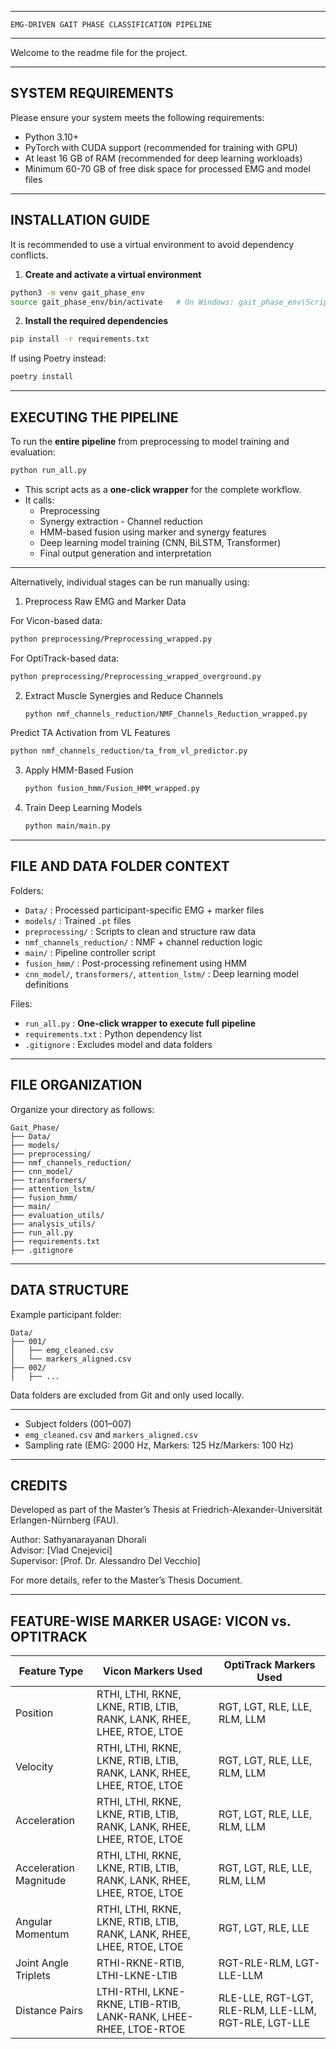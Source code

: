 --------------------------------------------------------
    EMG-DRIVEN GAIT PHASE CLASSIFICATION PIPELINE
--------------------------------------------------------

Welcome to the readme file for the project.

--------------------------------------------------------
  SYSTEM REQUIREMENTS
--------------------------------------------------------
Please ensure your system meets the following requirements:

- Python 3.10+
- PyTorch with CUDA support (recommended for training with GPU)
- At least 16 GB of RAM (recommended for deep learning workloads)
- Minimum 60-70 GB of free disk space for processed EMG and model files

--------------------------------------------------------
  INSTALLATION GUIDE
--------------------------------------------------------

It is recommended to use a virtual environment to avoid dependency conflicts.

1. **Create and activate a virtual environment**

```bash
python3 -m venv gait_phase_env
source gait_phase_env/bin/activate   # On Windows: gait_phase_env\Scripts\activate
```

2. **Install the required dependencies**

```bash
pip install -r requirements.txt
```

If using Poetry instead:

```bash
poetry install
```

--------------------------------------------------------
  EXECUTING THE PIPELINE
--------------------------------------------------------

To run the **entire pipeline** from preprocessing to model training and evaluation:

```bash
python run_all.py
```

- This script acts as a **one-click wrapper** for the complete workflow.
- It calls:
  - Preprocessing
  - Synergy extraction  - Channel reduction
  - HMM-based fusion using marker and synergy features
  - Deep learning model training (CNN, BiLSTM, Transformer)
  - Final output generation and interpretation

---

Alternatively, individual stages can be run manually using:

1. Preprocess Raw EMG and Marker Data

For Vicon-based data:
   ```bash
python preprocessing/Preprocessing_wrapped.py
   ```

For OptiTrack-based data:
   ```bash
python preprocessing/Preprocessing_wrapped_overground.py
   ```

2. Extract Muscle Synergies and Reduce Channels
   ```bash
   python nmf_channels_reduction/NMF_Channels_Reduction_wrapped.py
   ```
   
Predict TA Activation from VL Features
   ```bash
   python nmf_channels_reduction/ta_from_vl_predictor.py
   ```

3. Apply HMM-Based Fusion
   ```bash
   python fusion_hmm/Fusion_HMM_wrapped.py
   ```

4. Train Deep Learning Models
   ```bash
   python main/main.py
   ```

--------------------------------------------------------
  FILE AND DATA FOLDER CONTEXT
--------------------------------------------------------

Folders:

- `Data/` : Processed participant-specific EMG + marker files
- `models/` : Trained `.pt` files
- `preprocessing/` : Scripts to clean and structure raw data
- `nmf_channels_reduction/` : NMF + channel reduction logic
- `main/` : Pipeline controller script
- `fusion_hmm/` : Post-processing refinement using HMM
- `cnn_model/`, `transformers/`, `attention_lstm/` : Deep learning model definitions

Files:

- `run_all.py` : **One-click wrapper to execute full pipeline**
- `requirements.txt` : Python dependency list
- `.gitignore` : Excludes model and data folders

--------------------------------------------------------
  FILE ORGANIZATION
--------------------------------------------------------

Organize your directory as follows:

```text
Gait_Phase/
├── Data/                         
├── models/                        
├── preprocessing/
├── nmf_channels_reduction/
├── cnn_model/
├── transformers/
├── attention_lstm/
├── fusion_hmm/
├── main/
├── evaluation_utils/
├── analysis_utils/
├── run_all.py
├── requirements.txt
├── .gitignore
```

--------------------------------------------------------
  DATA STRUCTURE
--------------------------------------------------------

Example participant folder:
```text
Data/
├── 001/
│   ├── emg_cleaned.csv
│   └── markers_aligned.csv
├── 002/
│   ├── ...
```

Data folders are excluded from Git and only used locally.

---

- Subject folders (001–007)
- `emg_cleaned.csv` and `markers_aligned.csv`
- Sampling rate (EMG: 2000 Hz, Markers: 125 Hz/Markers: 100 Hz)

--------------------------------------------------------
  CREDITS
--------------------------------------------------------
Developed as part of the Master’s Thesis at Friedrich-Alexander-Universität Erlangen-Nürnberg (FAU).

Author: Sathyanarayanan Dhorali  
Advisor: [Vlad Cnejevici]  
Supervisor: [Prof. Dr. Alessandro Del Vecchio]

For more details, refer to the Master’s Thesis Document.


--------------------------------------------------------
  FEATURE-WISE MARKER USAGE: VICON vs. OPTITRACK
--------------------------------------------------------

| Feature Type         | Vicon Markers Used                                                     | OptiTrack Markers Used             |
|----------------------|------------------------------------------------------------------------|------------------------------------|
| Position             | RTHI, LTHI, RKNE, LKNE, RTIB, LTIB, RANK, LANK, RHEE, LHEE, RTOE, LTOE | RGT, LGT, RLE, LLE, RLM, LLM       |
| Velocity             | RTHI, LTHI, RKNE, LKNE, RTIB, LTIB, RANK, LANK, RHEE, LHEE, RTOE, LTOE | RGT, LGT, RLE, LLE, RLM, LLM       |
| Acceleration         | RTHI, LTHI, RKNE, LKNE, RTIB, LTIB, RANK, LANK, RHEE, LHEE, RTOE, LTOE | RGT, LGT, RLE, LLE, RLM, LLM       |
| Acceleration Magnitude | RTHI, LTHI, RKNE, LKNE, RTIB, LTIB, RANK, LANK, RHEE, LHEE, RTOE, LTOE | RGT, LGT, RLE, LLE, RLM, LLM       |
| Angular Momentum     | RTHI, LTHI, RKNE, LKNE, RTIB, LTIB, RANK, LANK, RHEE, LHEE, RTOE, LTOE | RGT, LGT, RLE, LLE                 |
| Joint Angle Triplets | RTHI-RKNE-RTIB, LTHI-LKNE-LTIB                                         | RGT-RLE-RLM, LGT-LLE-LLM           |
| Distance Pairs       | LTHI-RTHI, LKNE-RKNE, LTIB-RTIB, LANK-RANK, LHEE-RHEE, LTOE-RTOE       | RLE-LLE, RGT-LGT, RLE-RLM, LLE-LLM, RGT-RLE, LGT-LLE |

